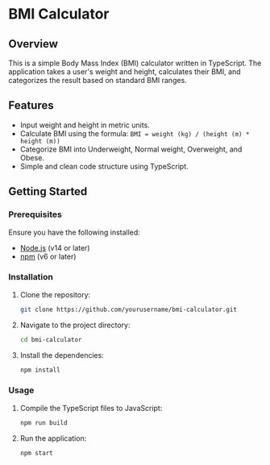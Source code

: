 # BMI Calculator

## Overview

This is a simple Body Mass Index (BMI) calculator written in TypeScript. The application takes a user's weight and height, calculates their BMI, and categorizes the result based on standard BMI ranges.

## Features

- Input weight and height in metric units.
- Calculate BMI using the formula: `BMI = weight (kg) / (height (m) * height (m))`
- Categorize BMI into Underweight, Normal weight, Overweight, and Obese.
- Simple and clean code structure using TypeScript.

## Getting Started

### Prerequisites

Ensure you have the following installed:

- [Node.js](https://nodejs.org/) (v14 or later)
- [npm](https://www.npmjs.com/) (v6 or later)

### Installation

1. Clone the repository:
   ```bash
   git clone https://github.com/yourusername/bmi-calculator.git
   ```
2. Navigate to the project directory:
   ```bash
   cd bmi-calculator
   ```
3. Install the dependencies:
   ```bash
   npm install
   ```

### Usage

1. Compile the TypeScript files to JavaScript:
   ```bash
   npm run build
   ```
2. Run the application:
   ```bash
   npm start
   ```

